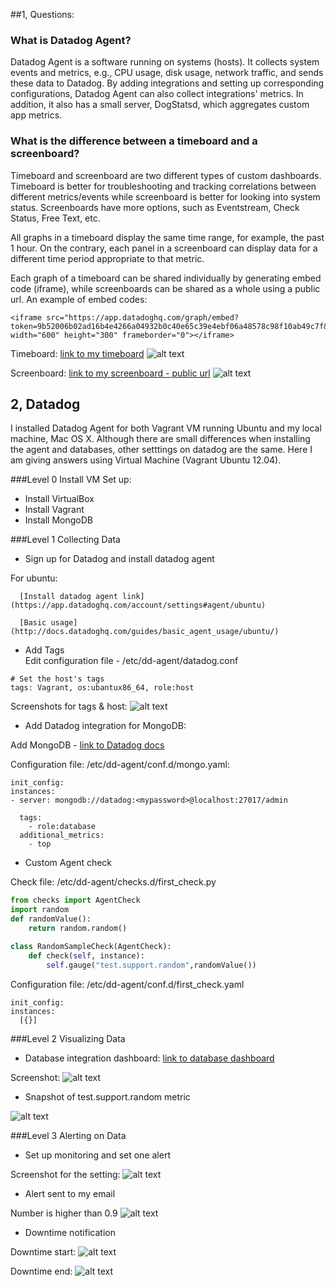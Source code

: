 ##1, Questions:

### What is Datadog Agent?

  Datadog Agent is a software running on systems (hosts). It collects system events and metrics, e.g., CPU usage, disk usage, network traffic, and sends these data to Datadog. By adding integrations and setting up corresponding configurations, Datadog Agent can also collect integrations' metrics. In addition, it also has a small server, DogStatsd, which aggregates custom app metrics.

### What is the difference between a timeboard and a screenboard?

  Timeboard and screenboard are two different types of custom dashboards. Timeboard is better for troubleshooting and tracking correlations between different metrics/events while screenboard is better for looking into system status. Screenboards have more options, such as Eventstream, Check Status, Free Text, etc.

  All graphs in a timeboard display the same time range, for example, the past 1 hour. On the contrary, each panel in a screenboard can display data for a different time period appropriate to that metric.
 
  Each graph of a timeboard can be shared individually by generating embed code (iframe), while screenboards can be shared as a whole using a public url. 
   An example of embed codes: 
  ```  
  <iframe src="https://app.datadoghq.com/graph/embed?token=9b52006b02ad16b4e4266a04932b0c40e65c39e4ebf06a48578c98f10ab49c7f&height=300&width=600&legend=false" width="600" height="300" frameborder="0"></iframe>
  ``` 
   
  Timeboard: [link to my timeboard](https://app.datadoghq.com/dash/152383/zhengshis-timeboard-25-jun-2016-1803?live=true&page=0&is_auto=false&from_ts=1466911339692&to_ts=1466914939692&tile_size=m&fullscreen=false)
  ![alt text](https://github.com/zhengshizhao/hiring-engineers/blob/support-engineer/img/timeboard.png "Timeboard")

  Screenboard: [link to my screenboard - public url](https://p.datadoghq.com/sb/b32ee517e-8c5f4c1c2a)
  ![alt text](https://github.com/zhengshizhao/hiring-engineers/blob/support-engineer/img/screenboard.png "Screenboard")

## 2, Datadog 

  I installed Datadog Agent for both Vagrant VM running Ubuntu and my local machine, Mac OS X. Although there are small differences when installing the agent and databases, other setttings on datadog are the same. Here I am giving answers using Virtual Machine (Vagrant Ubuntu 12.04). 

###Level 0 Install VM
   Set up: 
  * Install VirtualBox
  * Install Vagrant
  * Install MongoDB

###Level 1 Collecting Data
  * Sign up for Datadog and install datadog agent 

   For ubuntu: 

      [Install datadog agent link](https://app.datadoghq.com/account/settings#agent/ubuntu)

      [Basic usage](http://docs.datadoghq.com/guides/basic_agent_usage/ubuntu/)
  
  * Add Tags  
   Edit configuration file - /etc/dd-agent/datadog.conf
   ```
   # Set the host's tags
   tags: Vagrant, os:ubantux86_64, role:host
   ```
   Screenshots for tags & host: 
  ![alt text](https://github.com/zhengshizhao/hiring-engineers/blob/support-engineer/img/hostmap_vm.png "hostmap VM")
  * Add Datadog integration for MongoDB:
  
  Add MongoDB - [link to Datadog docs](http://docs.datadoghq.com/integrations/mongodb/)
  
   Configuration file: /etc/dd-agent/conf.d/mongo.yaml:
   ```
   init_config:
   instances:
   - server: mongodb://datadog:<mypassword>@localhost:27017/admin
   
     tags:
       - role:database
     additional_metrics:
       - top
   ```
  * Custom Agent check 

  Check file: /etc/dd-agent/checks.d/first_check.py  
  ```python
  from checks import AgentCheck
  import random
  def randomValue():
      return random.random()

  class RandomSampleCheck(AgentCheck):
      def check(self, instance):
          self.gauge("test.support.random",randomValue())
  ```
  Configuration file: /etc/dd-agent/conf.d/first_check.yaml
  ```
  init_config:
  instances:
    [{}]
  ```
###Level 2 Visualizing Data

  * Database integration dashboard: 
  [link to database dashboard](https://app.datadoghq.com/screen/97078/mongodb)

  Screenshot: 
  ![alt text](https://github.com/zhengshizhao/hiring-engineers/blob/support-engineer/img/dashboard.png "Database Integration Dashboard")
  
  * Snapshot of test.support.random metric

  ![alt text](https://github.com/zhengshizhao/hiring-engineers/blob/support-engineer/img/snapshot.png "Graph Snapshot")

###Level 3 Alerting on Data
  * Set up monitoring and set one alert 

  Screenshot for the setting: 
  ![alt text](https://github.com/zhengshizhao/hiring-engineers/blob/support-engineer/img/set_monitoring.png "Alert Setting")

  * Alert sent to my email 

  Number is higher than 0.9 
  ![alt text](https://github.com/zhengshizhao/hiring-engineers/blob/support-engineer/img/alert.png "Alert Setting")
  * Downtime notification

  Downtime start:
  ![alt text](https://github.com/zhengshizhao/hiring-engineers/blob/support-engineer/img/downtime_start.png "Downtime Starts")
  
  Downtime end: 
  ![alt text](https://github.com/zhengshizhao/hiring-engineers/blob/support-engineer/img/downtime_end.png "Downtime Ends")

